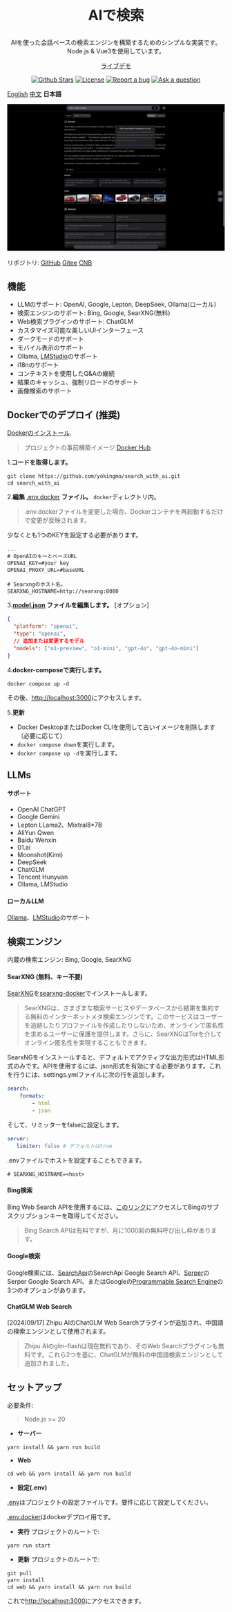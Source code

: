 <br>
<p align="center" style="font-size: 32px;"><b>AIで検索</b></p>
<p align="center">
  AIを使った会話ベースの検索エンジンを構築するためのシンプルな実装です。Node.js & Vue3を使用しています。
</p>
<p align="center">
  <a href="https://isou.chat/">ライブデモ</a>
</p>

<p align="center">
  <a href="https://github.com/yokingma/search_with_ai/stargazers"><img src="https://img.shields.io/github/stars/yokingma/search_with_ai" alt="Github Stars"></a>
  <a href="https://github.com/yokingma/search_with_ai/blob/main/LICENSE"><img src="https://img.shields.io/badge/license-MIT-purple" alt="License"></a>
  <a href="https://github.com/yokingma/search_with_ai/issues/new"><img src="https://img.shields.io/badge/Report a bug-Github-%231F80C0" alt="Report a bug"></a>
  <a href="https://github.com/yokingma/search_with_ai/discussions/new?category=q-a"><img src="https://img.shields.io/badge/Ask a question-Github-%231F80C0" alt="Ask a question"></a>
</p>

[English](./README.md) [中文](./README_CN.md) **日本語**

<div align="center">
 <img src="./assets/screenshot.jpg"></img>
</div>

リポジトリ: [GitHub](https://github.com/yokingma/search_with_ai) [Gitee](https://gitee.com/zac_ma/search_with_ai) [CNB](https://cnb.cool/isou/AiSearch)

## 機能

* LLMのサポート: OpenAI, Google, Lepton, DeepSeek, Ollama(ローカル)
* 検索エンジンのサポート: Bing, Google, SearXNG(無料)
* Web検索プラグインのサポート: ChatGLM
* カスタマイズ可能な美しいUIインターフェース
* ダークモードのサポート
* モバイル表示のサポート
* Ollama, [LMStudio](https://github.com/lmstudio-ai/lms)のサポート
* i18nのサポート
* コンテキストを使用したQ&Aの継続
* 結果のキャッシュ、強制リロードのサポート
* 画像検索のサポート

## Dockerでのデプロイ (推奨)

[Dockerのインストール](https://docs.docker.com/install/).
> プロジェクトの事前構築イメージ [Docker Hub](https://hub.docker.com/r/zacma/aisearch/tags)

1.**コードを取得します。**

```shell
git clone https://github.com/yokingma/search_with_ai.git
cd search_with_ai
```

2.**編集** [.env.docker](https://github.com/yokingma/search_with_ai/blob/main/.env) **ファイル。** ```docker```ディレクトリ内。

> .env.dockerファイルを変更した場合、Dockerコンテナを再起動するだけで変更が反映されます。

少なくとも1つのKEYを設定する必要があります。

```shell
...
# OpenAIのキーとベースURL
OPENAI_KEY=#your key
OPENAI_PROXY_URL=#baseURL

# Searxngのホスト名。
SEARXNG_HOSTNAME=http://searxng:8080
```

3.**[model.json](https://github.com/yokingma/search_with_ai/blob/main/docker/model.json) ファイルを編集します。** [オプション]

```json
{
  "platform": "openai",
  "type": "openai",
  // 追加または変更するモデル
  "models": ["o1-preview", "o1-mini", "gpt-4o", "gpt-4o-mini"]
}
```

4.**docker-composeで実行します。**

```shell
docker compose up -d
```

その後、<http://localhost:3000>にアクセスします。

5.**更新**

- Docker DesktopまたはDocker CLIを使用して古いイメージを削除します（必要に応じて）
- ```docker compose down```を実行します。
- ```docker compose up -d```を実行します。

## LLMs

#### サポート

* OpenAI ChatGPT
* Google Gemini
* Lepton LLama2、Mixtral8*7B
* AliYun Qwen
* Baidu Wenxin
* 01.ai
* Moonshot(Kimi)
* DeepSeek
* ChatGLM
* Tencent Hunyuan
* Ollama, LMStudio

#### ローカルLLM

[Ollama](https://github.com/ollama/ollama)、[LMStudio](https://github.com/lmstudio-ai/lms)のサポート

## 検索エンジン

内蔵の検索エンジン: Bing, Google, SearXNG

#### SearXNG (無料、キー不要)

[SearXNG](https://github.com/searxng/searxng)を[searxng-docker](https://github.com/searxng/searxng-docker)でインストールします。
> SearXNGは、さまざまな検索サービスやデータベースから結果を集約する無料のインターネットメタ検索エンジンです。このサービスはユーザーを追跡したりプロファイルを作成したりしないため、オンラインで匿名性を求めるユーザーに保護を提供します。さらに、SearXNGはTorを介してオンライン匿名性を実現することもできます。

SearxNGをインストールすると、デフォルトでアクティブな出力形式はHTML形式のみです。APIを使用するには、json形式を有効にする必要があります。これを行うには、settings.ymlファイルに次の行を追加します。

```yaml
search:
    formats:
        - html
        - json
```

そして、リミッターをfalseに設定します。

```yaml
server:
   limiter: false # デフォルトはtrue
```

.envファイルでホストを設定することもできます。

```shell
# SEARXNG_HOSTNAME=<host>
```

#### Bing検索

Bing Web Search APIを使用するには、[このリンク](https://www.microsoft.com/en-us/bing/apis/bing-web-search-api)にアクセスしてBingのサブスクリプションキーを取得してください。
> Bing Search APIは有料ですが、月に1000回の無料呼び出し枠があります。

#### Google検索

Google検索には、[SearchApi](https://www.searchapi.io/)のSearchApi Google Search API、[Serper](https://www.serper.dev/)のSerper Google Search API、またはGoogleの[Programmable Search Engine](https://developers.google.com/custom-search)の3つのオプションがあります。

#### ChatGLM Web Search

[2024/09/17] Zhipu AIのChatGLM Web Searchプラグインが追加され、中国語の検索エンジンとして使用されます。
> Zhipu AIのglm-flashは現在無料であり、そのWeb Searchプラグインも無料です。これら2つを基に、ChatGLMが無料の中国語検索エンジンとして追加されました。

## セットアップ

必要条件:
> Node.js >= 20

* **サーバー**

```shell
yarn install && yarn run build
```

* **Web**

```shell
cd web && yarn install && yarn run build
```

* **設定(.env)**

[.env](https://github.com/yokingma/search_with_ai/blob/main/.env)はプロジェクトの設定ファイルです。要件に応じて設定してください。

[.env.docker](https://github.com/yokingma/search_with_ai/blob/main/docker/.env.docker)はdockerデプロイ用です。

* **実行**
プロジェクトのルートで:

```shell
yarn run start 
```

* **更新**
プロジェクトのルートで:

```shell
git pull
yarn install
cd web && yarn install && yarn run build
```

これで<http://localhost:3000>にアクセスできます。
